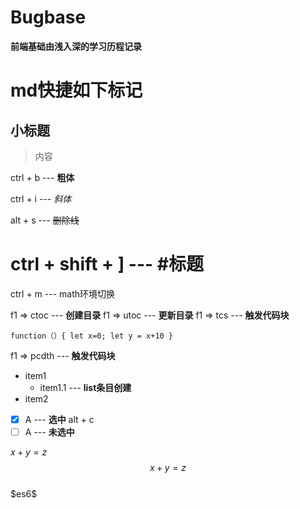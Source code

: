 # Bugbase
**前端基础由浅入深的学习历程记录**

# md快捷如下标记
## 小标题
> 内容

ctrl + b --- **粗体**

ctrl + i --- *斜体*

alt + s --- ~~删除线~~

# ctrl + shift + ] ---   #标题

ctrl + m --- math环境切换

f1 => ctoc ---  **创建目录**
f1 => utoc ---  **更新目录**
f1 => tcs ---  **触发代码块**

`function（）{
    let x=0;
    let y = x+10
}`

f1 => pcdth ---  **触发代码块**

 - item1
    - item1.1 --- **list条目创建**
- item2

 - [x] A --- **选中** alt + c
 - [ ] A --- **未选中**
  
  $x+y=z$
  $$x+y=z$$
   <br/>
  \$es6\$
  <br/>







